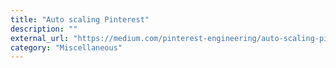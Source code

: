 ```yaml
---
title: "Auto scaling Pinterest"
description: ""
external_url: "https://medium.com/pinterest-engineering/auto-scaling-pinterest-df1d2beb4d64"
category: "Miscellaneous"
---
```

